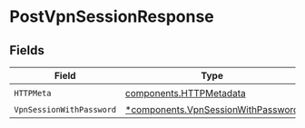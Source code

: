 # PostVpnSessionResponse


## Fields

| Field                                                                                   | Type                                                                                    | Required                                                                                | Description                                                                             |
| --------------------------------------------------------------------------------------- | --------------------------------------------------------------------------------------- | --------------------------------------------------------------------------------------- | --------------------------------------------------------------------------------------- |
| `HTTPMeta`                                                                              | [components.HTTPMetadata](../../models/components/httpmetadata.md)                      | :heavy_check_mark:                                                                      | N/A                                                                                     |
| `VpnSessionWithPassword`                                                                | [*components.VpnSessionWithPassword](../../models/components/vpnsessionwithpassword.md) | :heavy_minus_sign:                                                                      | Created                                                                                 |